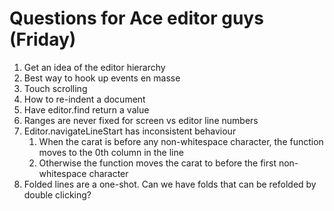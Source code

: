 # Questions for Ace editor guys (Friday)


1. Get an idea of the editor hierarchy
2. Best way to hook up events en masse
3. Touch scrolling
4. How to re-indent a document
5. Have editor.find return a value
6. Ranges are never fixed for screen vs editor line numbers
7. Editor.navigateLineStart has inconsistent behaviour
    1. When the carat is before any non-whitespace character, the function moves to the 0th column in the line
    2. Otherwise the function moves the carat to before the first non-whitespace character
8. Folded lines are a one-shot. Can we have folds that can be refolded by double clicking?
